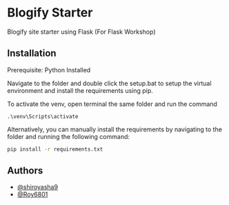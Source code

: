 
# Blogify Starter

Blogify site starter using Flask (For Flask Workshop)


## Installation

Prerequisite: Python Installed

Navigate to the folder and double click the setup.bat to setup the virtual environment and install the requirements using pip.

To activate the venv, open terminal the same folder and run the command
```
.\venv\Scripts\activate
```

Alternatively, you can manually install the requirements by navigating to the folder and running the following command:

```bash
pip install -r requirements.txt
```


    
## Authors

- [@shiroyasha9](https://github.com/shiroyasha9)
- [@Roy6801](https://github.com/Roy6801)

